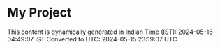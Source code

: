 # My Project

This content is dynamically generated in Indian Time (IST): 2024-05-16 04:49:07 IST
Converted to UTC: 2024-05-15 23:19:07 UTC
